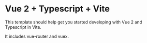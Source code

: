# Vue 2 + Typescript + Vite

This template should help get you started developing with Vue 2 and Typescript in Vite.  

It includes vue-router and vuex.
